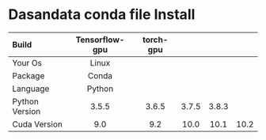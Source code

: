 # Dasandata conda file Install


| Build           | Tensorflow-gpu  | torch-gpu |         |         |         |
| :-----          | :-----:         | :-----:   | :-----: | :-----: | :-----: |
| Your Os         | Linux                                                 |||||
| Package         | Conda                                                     |
| Language        | Python                                                    |
| Python Version  | 3.5.5           | 3.6.5     |  3.7.5  |  3.8.3  |         |
| Cuda Version    | 9.0             |  9.2      | 10.0    | 10.1    | 10.2    |
